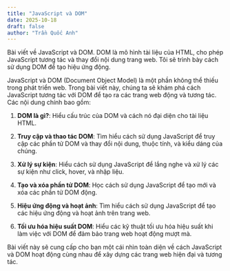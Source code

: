 ```yaml
---
title: "JavaScript và DOM"
date: 2025-10-18
draft: false
author: "Trần Quốc Anh"
---
```

Bài viết về JavaScript và DOM. DOM là mô hình tài liệu của HTML, cho phép JavaScript tương tác và thay đổi nội dung trang web. Tôi sẽ trình bày cách sử dụng DOM để tạo hiệu ứng động.

JavaScript và DOM (Document Object Model) là một phần không thể thiếu trong phát triển web. Trong bài viết này, chúng ta sẽ khám phá cách JavaScript tương tác với DOM để tạo ra các trang web động và tương tác. Các nội dung chính bao gồm:

1. **DOM là gì?**: Hiểu cấu trúc của DOM và cách nó đại diện cho tài liệu HTML.

2. **Truy cập và thao tác DOM**: Tìm hiểu cách sử dụng JavaScript để truy cập các phần tử DOM và thay đổi nội dung, thuộc tính, và kiểu dáng của chúng.

3. **Xử lý sự kiện**: Hiểu cách sử dụng JavaScript để lắng nghe và xử lý các sự kiện như click, hover, và nhập liệu.

4. **Tạo và xóa phần tử DOM**: Học cách sử dụng JavaScript để tạo mới và xóa các phần tử DOM động.

5. **Hiệu ứng động và hoạt ảnh**: Tìm hiểu cách sử dụng JavaScript để tạo các hiệu ứng động và hoạt ảnh trên trang web.

6. **Tối ưu hóa hiệu suất DOM**: Hiểu các kỹ thuật tối ưu hóa hiệu suất khi làm việc với DOM để đảm bảo trang web hoạt động mượt mà.

Bài viết này sẽ cung cấp cho bạn một cái nhìn toàn diện về cách JavaScript và DOM hoạt động cùng nhau để xây dựng các trang web hiện đại và tương tác.